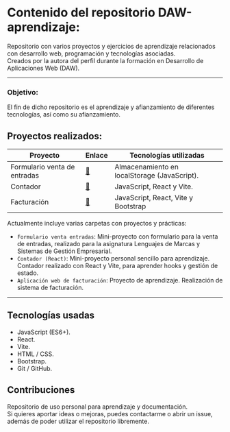 # Contenido del repositorio DAW-aprendizaje:

  Repositorio con varios proyectos y ejercicios de aprendizaje relacionados con desarrollo web, programación y tecnologías asociadas.
<br>
  Creados por la autora del perfil durante la formación en Desarrollo de Aplicaciones Web (DAW).

---

### Objetivo:
  El fin de dicho repositorio es el aprendizaje y afianzamiento de diferentes tecnologías, así como su afianzamiento.

## Proyectos realizados:

| Proyecto | Enlace | Tecnologías utilizadas |
| ----------- | ----------- | ----------- |
| Formulario venta de entradas |[📂]([https://github.com/APoves/Repo/tree/main/01%20Cat%20Photo%20App](https://github.com/APoves/DAW-aprendizaje/tree/main/Formulario%20venta%20entradas))| Almacenamiento en localStorage (JavaScript). |
| Contador |[📂](https://github.com/APoves/DAW-aprendizaje/tree/main/Contador%20(React))| JavaScript, React y Vite. |
| Facturación |[📂](https://github.com/APoves/DAW-aprendizaje/tree/main/Invoice%20system%20(React))| JavaScript, React, Vite y Bootstrap |


Actualmente incluye varias carpetas con proyectos y prácticas:

- `Formulario venta entradas`: Mini-proyecto con formulario para la venta de entradas, realizado para la asignatura Lenguajes de Marcas y Sistemas de Gestión Empresarial.
- `Contador (React)`: Mini-proyecto personal sencillo para aprendizaje. Contador realizado con React y Vite, para aprender hooks y gestión de estado.
- `Aplicación web de facturación`: Proyecto de aprendizaje. Realización de sistema de facturación.

---

## Tecnologías usadas

- JavaScript (ES6+).
- React.
- Vite.
- HTML / CSS.
- Bootstrap.
- Git / GitHub.



## Contribuciones
Repositorio de uso personal para aprendizaje y documentación.
<br>
Si quieres aportar ideas o mejoras, puedes contactarme o abrir un issue, además de poder utilizar el repositorio libremente.
